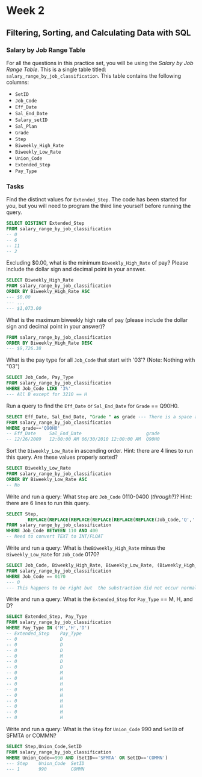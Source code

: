 # Week 2
## Filtering, Sorting, and Calculating Data with SQL
### Salary by Job Range Table
For all the questions in this practice set, you will be using the *Salary by Job Range Table*. This is a single table titled: `salary_range_by_job_classification`. This table contains the following columns:
* `SetID`
* `Job_Code`
* `Eff_Date`
* `Sal_End_Date`
* `Salary_setID`
* `Sal_Plan`
* `Grade`
* `Step`
* `Biweekly_High_Rate`
* `Biweekly_Low_Rate`
* `Union_Code`
* `Extended_Step`
* `Pay_Type`

### Tasks

Find the distinct values for `Extended_Step`. The code has been started for you, but you will need to program the third line yourself before running the query. 

```sql
SELECT DISTINCT Extended_Step 
FROM salary_range_by_job_classification
-- 0
-- 6
-- 11
-- 2
```

Excluding $0.00, what is the minimum `Biweekly_High_Rate` of pay? Please include the dollar sign and decimal point in your answer.

```sql
SELECT Biweekly_High_Rate
FROM salary_range_by_job_classification
ORDER BY Biweekly_High_Rate ASC
--- $0.00 
--- ...
--- $1,073.00
```

What is the maximum biweekly high rate of pay (please include the dollar sign and decimal point in your answer)?

```sql
FROM salary_range_by_job_classification
ORDER BY Biweekly_High_Rate DESC
--- $9,726.38
```

What is the pay type for all `Job_Code` that start with '03'? (Note: Nothing with "03")
```sql
SELECT Job_Code, Pay_Type
FROM salary_range_by_job_classification
WHERE Job_Code LIKE '3%'
--- All B except for 3210 == H
```

Run a query to find the `Eff_Date` or `Sal_End_Date` for `Grade` == Q90H0.
``` sql
SELECT Eff_Date, Sal_End_Date, "Grade " as grade --- There is a space after the column name
FROM salary_range_by_job_classification
WHERE grade=='Q90H0'
-- Eff_Date	    Sal_End_Date	                    grade
-- 12/26/2009   12:00:00 AM	06/30/2010 12:00:00 AM	Q90H0
```

Sort the `Biweekly_Low_Rate` in ascending order. Hint: there are 4 lines to run this query. Are these values properly sorted?
```sql
SELECT Biweekly_Low_Rate
FROM salary_range_by_job_classification
ORDER BY Biweekly_Low_Rate ASC
-- No
```

Write and run a query: What `Step` are `Job_Code` 0110-0400 (*through*?)? Hint: there are 6 lines to run this query.
```sql
SELECT Step, 
        REPLACE(REPLACE(REPLACE(REPLACE(REPLACE(REPLACE(Job_Code,'Q',''), 'H',''), 'P',''), 'AC',''),'AB',''), ' ','') AS Clean_Job_Code
FROM salary_range_by_job_classification
WHERE Job_Code BETWEEN 110 AND 400
-- Need to convert TEXT to INT/FLOAT
```

Write and run a query: What is the`Biweekly_High_Rate` minus the `Biweekly_Low_Rate` for `Job_Code` 0170?
```sql
SELECT Job_Code, Biweekly_High_Rate, Biweekly_Low_Rate, (Biweekly_High_Rate - Biweekly_Low_Rate)
FROM salary_range_by_job_classification
WHERE Job_Code == 0170
--- 0
--- This happens to be right but  the substraction did not occur normally because both data types are TEXT and not NUMERIC
```

Write and run a query: What is the `Extended_Step` for `Pay_Type` == M, H, and D?
```sql
SELECT Extended_Step, Pay_Type
FROM salary_range_by_job_classification
WHERE Pay_Type IN ('M','H','D')
-- Extended_Step	Pay_Type
-- 0	            D
-- 0	            D
-- 0	            D
-- 0	            M
-- 0	            D
-- 0	            D
-- 0	            M
-- 0	            H
-- 0	            H
-- 0	            H
-- 0	            H
-- 0	            H
-- 0	            H
-- 0	            H
-- 0	            H
```

Write and run a query: What is the `Step` for `Union_Code` 990 and `SetID` of SFMTA or COMMN?
```sql
SELECT Step,Union_Code,SetID
FROM salary_range_by_job_classification
WHERE Union_Code==990 AND (SetID=='SFMTA' OR SetID=='COMMN')
--- Step	Union_Code	SetID
--- 1	    990     	COMMN
```